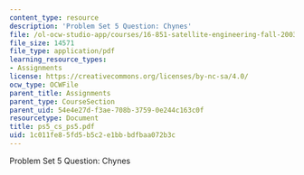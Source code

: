 ```yaml
---
content_type: resource
description: 'Problem Set 5 Question: Chynes'
file: /ol-ocw-studio-app/courses/16-851-satellite-engineering-fall-2003/1c011fe85fd5b5c2e1bbbdfbaa072b3c_ps5_cs_ps5.pdf
file_size: 14571
file_type: application/pdf
learning_resource_types:
- Assignments
license: https://creativecommons.org/licenses/by-nc-sa/4.0/
ocw_type: OCWFile
parent_title: Assignments
parent_type: CourseSection
parent_uid: 54e4e27d-f3ae-708b-3759-0e244c163c0f
resourcetype: Document
title: ps5_cs_ps5.pdf
uid: 1c011fe8-5fd5-b5c2-e1bb-bdfbaa072b3c
---
```

Problem Set 5 Question: Chynes